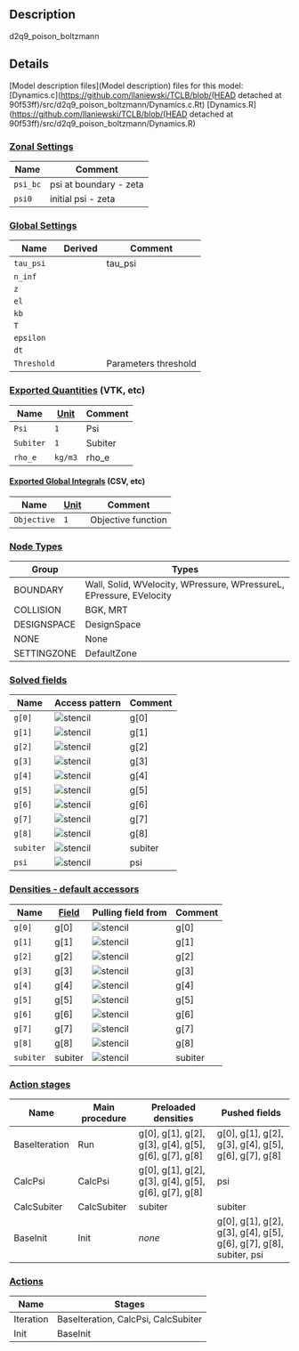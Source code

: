 

## Description
d2q9_poison_boltzmann


## Details
[Model description files](Model description) files for this model:
[Dynamics.c](https://github.com/llaniewski/TCLB/blob/(HEAD detached at 90f53ff)/src/d2q9_poison_boltzmann/Dynamics.c.Rt)
[Dynamics.R](https://github.com/llaniewski/TCLB/blob/(HEAD detached at 90f53ff)/src/d2q9_poison_boltzmann/Dynamics.R)

### [Zonal Settings](Settings)

| Name | Comment |
| --- | --- |
|`psi_bc`|psi at  boundary - zeta|
|`psi0`|initial psi - zeta|


### [Global Settings](Settings)

| Name | Derived | Comment |
| --- | --- | --- |
|`tau_psi`||tau_psi|
|`n_inf`|||
|`z`|||
|`el`|||
|`kb`|||
|`T`|||
|`epsilon`|||
|`dt`|||
|`Threshold`||Parameters threshold|

### [Exported Quantities](Quantities) (VTK, etc)

| Name | [Unit](Units) | Comment |
| --- | --- | --- |
|`Psi`|`1`|Psi|
|`Subiter`|`1`|Subiter|
|`rho_e`|`kg/m3`|rho_e|

#### [Exported Global Integrals](Globals) (CSV, etc)

| Name | [Unit](Units) | Comment |
| --- | --- | --- |
|`Objective`|`1`|Objective function|

### [Node Types](Node-Types)

| Group | Types |
| --- | --- |
|BOUNDARY|Wall, Solid, WVelocity, WPressure, WPressureL, EPressure, EVelocity|
|COLLISION|BGK, MRT|
|DESIGNSPACE|DesignSpace|
|NONE|None|
|SETTINGZONE|DefaultZone|

### [Solved fields](Fields)

| Name | Access pattern | Comment |
| --- | --- | --- |
|`g[0]`|![stencil](/images/st_a1p0p0p0p0p0p0.png)|g[0]|
|`g[1]`|![stencil](/images/st_a1n1p0p0n1p0p0.png)|g[1]|
|`g[2]`|![stencil](/images/st_a1p0n1p0p0n1p0.png)|g[2]|
|`g[3]`|![stencil](/images/st_a1p1p0p0p1p0p0.png)|g[3]|
|`g[4]`|![stencil](/images/st_a1p0p1p0p0p1p0.png)|g[4]|
|`g[5]`|![stencil](/images/st_a1n1n1p0n1n1p0.png)|g[5]|
|`g[6]`|![stencil](/images/st_a1p1n1p0p1n1p0.png)|g[6]|
|`g[7]`|![stencil](/images/st_a1p1p1p0p1p1p0.png)|g[7]|
|`g[8]`|![stencil](/images/st_a1n1p1p0n1p1p0.png)|g[8]|
|`subiter`|![stencil](/images/st_a1p0p0p0p0p0p0.png)|subiter|
|`psi`|![stencil](/images/st_a1n1n1p0p1p1p0.png)|psi|

### [Densities - default accessors](Densities)

| Name | [Field](Fields) | Pulling field from | Comment |
| --- | --- | --- | --- |
|`g[0]`|g[0]|![stencil](/images/st_a1p0p0p0p0p0p0.png)|g[0]|
|`g[1]`|g[1]|![stencil](/images/st_a1p1p0p0p1p0p0.png)|g[1]|
|`g[2]`|g[2]|![stencil](/images/st_a1p0p1p0p0p1p0.png)|g[2]|
|`g[3]`|g[3]|![stencil](/images/st_a1n1p0p0n1p0p0.png)|g[3]|
|`g[4]`|g[4]|![stencil](/images/st_a1p0n1p0p0n1p0.png)|g[4]|
|`g[5]`|g[5]|![stencil](/images/st_a1p1p1p0p1p1p0.png)|g[5]|
|`g[6]`|g[6]|![stencil](/images/st_a1n1p1p0n1p1p0.png)|g[6]|
|`g[7]`|g[7]|![stencil](/images/st_a1n1n1p0n1n1p0.png)|g[7]|
|`g[8]`|g[8]|![stencil](/images/st_a1p1n1p0p1n1p0.png)|g[8]|
|`subiter`|subiter|![stencil](/images/st_a1p0p0p0p0p0p0.png)|subiter|

### [Action stages](Stages)

| Name | Main procedure | Preloaded densities | Pushed fields |
| --- | --- | --- | --- |
|BaseIteration|Run|g[0], g[1], g[2], g[3], g[4], g[5], g[6], g[7], g[8]|g[0], g[1], g[2], g[3], g[4], g[5], g[6], g[7], g[8]|
|CalcPsi|CalcPsi|g[0], g[1], g[2], g[3], g[4], g[5], g[6], g[7], g[8]|psi|
|CalcSubiter|CalcSubiter|subiter|subiter|
|BaseInit|Init|_none_|g[0], g[1], g[2], g[3], g[4], g[5], g[6], g[7], g[8], subiter, psi|


### [Actions](Stages)

| Name | Stages |
| --- | --- |
|Iteration|BaseIteration, CalcPsi, CalcSubiter|
|Init|BaseInit|

